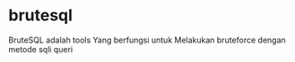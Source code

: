 # brutesql
BruteSQL adalah tools Yang berfungsi untuk Melakukan bruteforce dengan metode sqli queri 
